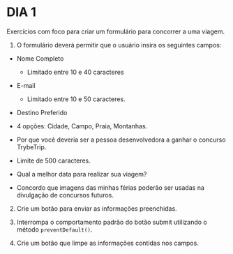# DIA 1

Exercícios com foco para criar um formulário para concorrer a uma viagem.

1. O formulário deverá permitir que o usuário insira os seguintes campos:

 - Nome Completo
   - Limitado entre 10 e 40 caracteres
   
 - E-mail
   - Limitado entre 10 e 50 caracteres.
   
 - Destino Preferido
  - 4 opções: Cidade, Campo, Praia, Montanhas.
  
 - Por que você deveria ser a pessoa desenvolvedora a ganhar o concurso TrybeTrip.
  - Limite de 500 caracteres.
  
 - Qual a melhor data para realizar sua viagem?
 
 - Concordo que imagens das minhas férias poderão ser usadas na divulgação de concursos futuros.
 
2. Crie um botão para enviar as informações preenchidas.

3. Interrompa o comportamento padrão do botão submit utilizando o método `preventDefault()`.

4. Crie um botão que limpe as informações contidas nos campos.

